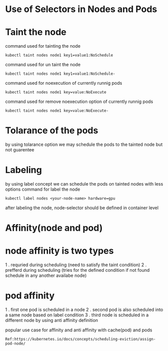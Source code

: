 # Use of Selectors in Nodes and Pods

# Taint the node

command used for tainting the node

    kubectl taint nodes node1 key1=value1:NoSchedule

command used for un taint the node

    kubectl taint nodes node1 key1=value1:NoSchedule-
    
command used for noexecution of currently runnig pods

    kubectl taint nodes node1 key=value:NoExecute

command used for remove noexecution option of currently runnig pods

    kubectl taint nodes node1 key=value:NoExecute-


# Tolarance of the pods

by using tolarance option we may schedule the pods to the tainted node but not guarentee

# Labeling

by using label concept we can schedule the pods on tainted nodes with less options
command for label the node 

    kubectl label nodes <your-node-name> hardware=gpu

after labeling the node, node-selector should be defined in container level

# Affinity(node and pod)

# node affinity is two types

1 . requried during scheduling (need to satisfy the taint condition)
2 . prefferd during scheduling (tries for the defined condition if not found schedule in any another availabe node)

# pod affinity

1 . first one pod is scheduled in a node
2 . second pod is also scheduled into a same node based on label condition
3 . third node is scheduled in a different node by using anti affinity definition

popular use case for affinity and anti affinity with cache(pod) and pods

```
Ref:https://kubernetes.io/docs/concepts/scheduling-eviction/assign-pod-node/
```